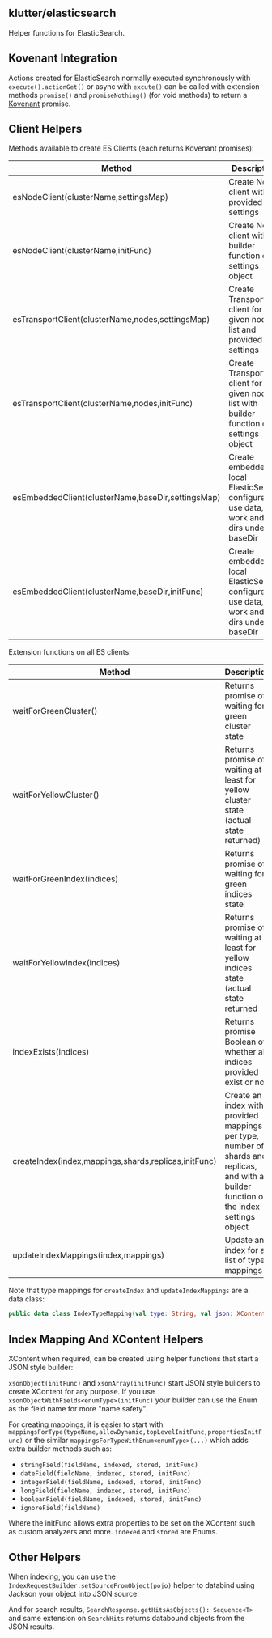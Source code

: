 ## klutter/elasticsearch

Helper functions for ElasticSearch.

## Kovenant Integration

Actions created for ElasticSearch normally executed synchronously with `execute().actionGet()` or async with `excute()`
can be called with extension methods `promise()` and `promiseNothing()` (for void methods) to return a [Kovenant](http://kovenant.komponents.nl)
promise.

## Client Helpers

Methods available to create ES Clients (each returns Kovenant promises):

|Method|Description|
|------|-----------|
|esNodeClient(clusterName,settingsMap)|Create Node client with provided settings|
|esNodeClient(clusterName,initFunc)|Create Node client with builder function on settings object|
|esTransportClient(clusterName,nodes,settingsMap)|Create Transport client for a given node list and provided settings|
|esTransportClient(clusterName,nodes,initFunc)|Create Transport client for a given node list with builder function on settings object|
|esEmbeddedClient(clusterName,baseDir,settingsMap)|Create embedded local ElasticSearch configured to use data, work and log dirs under baseDir|
|esEmbeddedClient(clusterName,baseDir,initFunc)|Create embedded local ElasticSearch configured to use data, work and log dirs under baseDir|

Extension functions on all ES clients:

|Method|Description|
|------|-----------|
|waitForGreenCluster()|Returns promise of waiting for green cluster state|
|waitForYellowCluster()|Returns promise of waiting at least for yellow cluster state (actual state returned)|
|waitForGreenIndex(indices)|Returns promise of waiting for green indices state|
|waitForYellowIndex(indices)|Returns promise of waiting at least for yellow indices state (actual state returned|
|indexExists(indices)|Returns promise Boolean of whether all indices provided exist or not|
|createIndex(index,mappings,shards,replicas,initFunc)|Create an index with provided mappings per type, number of shards and replicas, and with a builder function on the index settings object|
|updateIndexMappings(index,mappings)|Update an index for a list of type mappings|

Note that type mappings for `createIndex` and `updateIndexMappings` are a data class:

```kotlin
public data class IndexTypeMapping(val type: String, val json: XContentBuilder)
```

## Index Mapping And XContent Helpers

XContent when required, can be created using helper functions that start a JSON style builder:

`xsonObject(initFunc)` and `xsonArray(initFunc)` start JSON style builders to create XContent for any purpose.  If you use
`xsonObjectWithFields<enumType>(initFunc)` your builder can use the Enum as the field name for more "name safety".

For creating mappings, it is easier to start with `mappingsForType(typeName,allowDynamic,topLevelInitFunc,propertiesInitFunc)` or
the similar `mappingsForTypeWithEnum<enumType>(...)` which adds extra builder methods such as:

* `stringField(fieldName, indexed, stored, initFunc)`
* `dateField(fieldName, indexed, stored, initFunc)`
* `integerField(fieldName, indexed, stored, initFunc)`
* `longField(fieldName, indexed, stored, initFunc)`
* `booleanField(fieldName, indexed, stored, initFunc)`
* `ignoreField(fieldName)`

Where the initFunc allows extra properties to be set on the XContent such as custom analyzers and more.  `indexed` and `stored` are Enums.

## Other Helpers

When indexing, you can use the `IndexRequestBuilder.setSourceFromObject(pojo)` helper to databind using Jackson your object into JSON source.

And for search results, `SearchResponse.getHitsAsObjects(): Sequence<T>` and same extension on `SearchHits` returns databound objects from the JSON results.